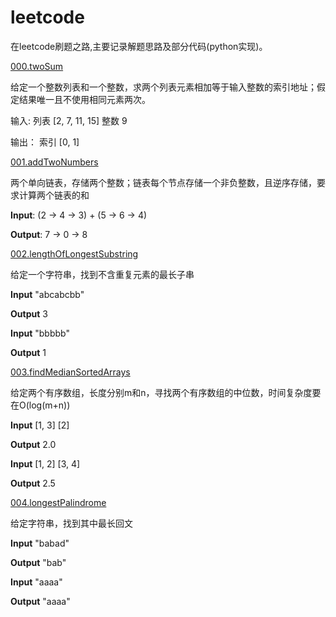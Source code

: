 leetcode
========

在leetcode刷题之路,主要记录解题思路及部分代码(python实现)。

[000.twoSum](https://github.com/tigeroses/leetcode/blob/master/000.twoSum/README.md)

给定一个整数列表和一个整数，求两个列表元素相加等于输入整数的索引地址；假定结果唯一且不使用相同元素两次。

输入:
列表 [2, 7, 11, 15]
整数 9

输出：
索引 [0, 1]

[001.addTwoNumbers](https://github.com/tigeroses/leetcode/blob/master/001.addTwoNumbers/README.md)

两个单向链表，存储两个整数；链表每个节点存储一个非负整数，且逆序存储，要求计算两个链表的和

**Input**: (2 -> 4 -> 3) + (5 -> 6 -> 4)

**Output**: 7 -> 0 -> 8

[002.lengthOfLongestSubstring](https://github.com/tigeroses/leetcode/blob/master/002.lengthOfLongestSubstring/README.md)

给定一个字符串，找到不含重复元素的最长子串

**Input** "abcabcbb"

**Output** 3

**Input** "bbbbb"

**Output** 1

[003.findMedianSortedArrays](https://github.com/tigeroses/leetcode/blob/master/003.findMedianSortedArrays/README.md)

给定两个有序数组，长度分别m和n，寻找两个有序数组的中位数，时间复杂度要在O(log(m+n))

**Input** [1, 3] [2]

**Output** 2.0

**Input** [1, 2] [3, 4]

**Output** 2.5

[004.longestPalindrome](https://github.com/tigeroses/leetcode/blob/master/004.longestPalindrome/README.md)

给定字符串，找到其中最长回文

**Input** "babad"

**Output** "bab"

**Input** "aaaa"

**Output** "aaaa"

